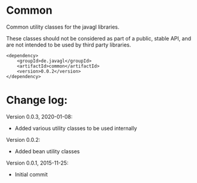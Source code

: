 # Common

Common utility classes for the javagl libraries.

These classes should not be considered as part of a public, stable API, 
and are not intended to be used by third party libraries.

    <dependency>
        <groupId>de.javagl</groupId>
        <artifactId>common</artifactId>
        <version>0.0.2</version>
    </dependency>


# Change log:

Version 0.0.3, 2020-01-08:

* Added various utility classes to be used internally

Version 0.0.2:

* Added bean utility classes
     
Version 0.0.1, 2015-11-25:

* Initial commit

